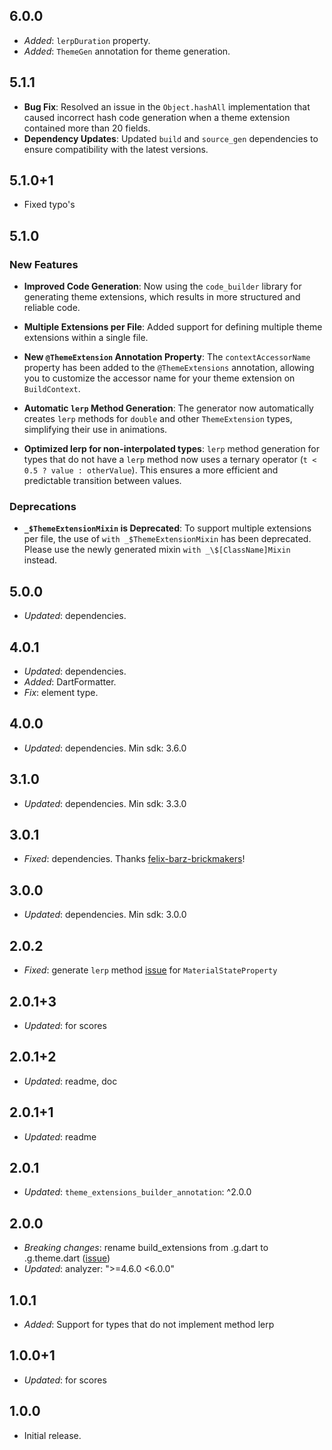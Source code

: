 ## 6.0.0

- *Added*: `lerpDuration` property.
- *Added*: `ThemeGen` annotation for theme generation.

## 5.1.1

- **Bug Fix**: Resolved an issue in the `Object.hashAll` implementation that caused incorrect hash code generation when a theme extension contained more than 20 fields.
- **Dependency Updates**: Updated `build` and `source_gen` dependencies to ensure compatibility with the latest versions.

## 5.1.0+1

- Fixed typo's

## 5.1.0

### New Features

- **Improved Code Generation**: Now using the `code_builder` library for generating theme extensions, which results in more structured and reliable code.

- **Multiple Extensions per File**: Added support for defining multiple theme extensions within a single file.

- **New `@ThemeExtension` Annotation Property**: The `contextAccessorName` property has been added to the `@ThemeExtensions` annotation, allowing you to customize the accessor name for your theme extension on `BuildContext`.

- **Automatic `lerp` Method Generation**: The generator now automatically creates `lerp` methods for `double` and other `ThemeExtension` types, simplifying their use in animations.

- **Optimized lerp for non-interpolated types**: `lerp` method generation for types that do not have a `lerp` method now uses a ternary operator (`t < 0.5 ? value : otherValue`). This ensures a more efficient and predictable transition between values.

### Deprecations

- **`_$ThemeExtensionMixin` is Deprecated**: To support multiple extensions per file, the use of `with _$ThemeExtensionMixin` has been deprecated. Please use the newly generated mixin `with _\$[ClassName]Mixin` instead.

## 5.0.0

- *Updated*: dependencies.

## 4.0.1

- *Updated*: dependencies.
- *Added*: DartFormatter.
- *Fix*: element type.

## 4.0.0

- *Updated*: dependencies. Min sdk: 3.6.0

## 3.1.0

- *Updated*: dependencies. Min sdk: 3.3.0

## 3.0.1

- *Fixed*: dependencies. Thanks [felix-barz-brickmakers](https://github.com/felix-barz-brickmakers)!

## 3.0.0

- *Updated*: dependencies. Min sdk: 3.0.0

## 2.0.2

- *Fixed*: generate `lerp` method [issue](https://github.com/pro100andrey/theme_extensions_builder/issues/8) for `MaterialStateProperty`

## 2.0.1+3

- *Updated*: for scores

## 2.0.1+2

- *Updated*: readme, doc

## 2.0.1+1

- *Updated*: readme

## 2.0.1

- *Updated*: `theme_extensions_builder_annotation`: ^2.0.0

## 2.0.0

- *Breaking changes*: rename build_extensions from .g.dart to .g.theme.dart ([issue](https://github.com/pro100andrey/theme_extensions_builder/issues/2))
- *Updated*: analyzer: ">=4.6.0 <6.0.0"

## 1.0.1

- *Added*: Support for types that do not implement method lerp

## 1.0.0+1

- *Updated*: for scores

## 1.0.0

- Initial release.
